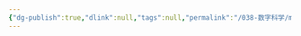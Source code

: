 ```yaml
---
{"dg-publish":true,"dlink":null,"tags":null,"permalink":"/038-数字科学/math/离散数学/布尔矩阵/","dgPassFrontmatter":true}
---
```

